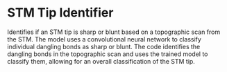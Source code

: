 # STM Tip Identifier

Identifies if an STM tip is sharp or blunt based on a topographic scan from the STM. The model uses a convolutional neural network to classify individual dangling bonds as sharp or blunt. The code identifies the dangling bonds in the topographic scan and uses the trained model to classify them, allowing for an overall classification of the STM tip.

